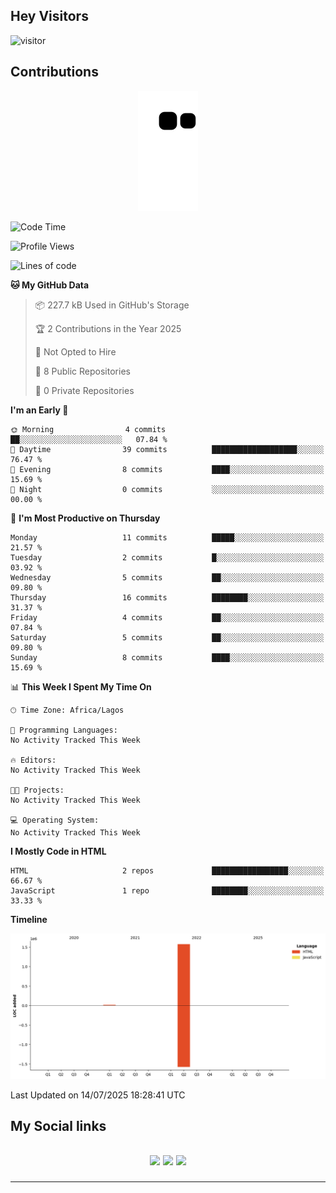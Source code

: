 ## Hey Visitors
![visitor](https://profile-counter.glitch.me/akum2/count.svg)

## Contributions
<p align="center">
  <img src="https://raw.githubusercontent.com/akum2/akum2/output/github-contribution-grid-snake.svg" />
</p>

<!--START_SECTION:waka-->
![Code Time](http://img.shields.io/badge/Code%20Time-34%20hrs%2022%20mins-blue)

![Profile Views](http://img.shields.io/badge/Profile%20Views-5-blue)

![Lines of code](https://img.shields.io/badge/From%20Hello%20World%20I%27ve%20Written-1.6%20million%20lines%20of%20code-blue)

**🐱 My GitHub Data** 

> 📦 227.7 kB Used in GitHub's Storage 
 > 
> 🏆 2 Contributions in the Year 2025
 > 
> 🚫 Not Opted to Hire
 > 
> 📜 8 Public Repositories 
 > 
> 🔑 0 Private Repositories 
 > 
**I'm an Early 🐤** 

```text
🌞 Morning                4 commits           ██░░░░░░░░░░░░░░░░░░░░░░░   07.84 % 
🌆 Daytime                39 commits          ███████████████████░░░░░░   76.47 % 
🌃 Evening                8 commits           ████░░░░░░░░░░░░░░░░░░░░░   15.69 % 
🌙 Night                  0 commits           ░░░░░░░░░░░░░░░░░░░░░░░░░   00.00 % 
```
📅 **I'm Most Productive on Thursday** 

```text
Monday                   11 commits          █████░░░░░░░░░░░░░░░░░░░░   21.57 % 
Tuesday                  2 commits           █░░░░░░░░░░░░░░░░░░░░░░░░   03.92 % 
Wednesday                5 commits           ██░░░░░░░░░░░░░░░░░░░░░░░   09.80 % 
Thursday                 16 commits          ████████░░░░░░░░░░░░░░░░░   31.37 % 
Friday                   4 commits           ██░░░░░░░░░░░░░░░░░░░░░░░   07.84 % 
Saturday                 5 commits           ██░░░░░░░░░░░░░░░░░░░░░░░   09.80 % 
Sunday                   8 commits           ████░░░░░░░░░░░░░░░░░░░░░   15.69 % 
```


📊 **This Week I Spent My Time On** 

```text
🕑︎ Time Zone: Africa/Lagos

💬 Programming Languages: 
No Activity Tracked This Week

🔥 Editors: 
No Activity Tracked This Week

🐱‍💻 Projects: 
No Activity Tracked This Week

💻 Operating System: 
No Activity Tracked This Week
```

**I Mostly Code in HTML** 

```text
HTML                     2 repos             █████████████████░░░░░░░░   66.67 % 
JavaScript               1 repo              ████████░░░░░░░░░░░░░░░░░   33.33 % 
```



**Timeline**

![Lines of Code chart](https://raw.githubusercontent.com/akum2/akum2/main/assets/bar_graph.png)


 Last Updated on 14/07/2025 18:28:41 UTC
<!--END_SECTION:waka-->

<h2>My Social links <h2>
<p align="center">
  <a href="https://twitter.com/Okobiona"><img src="https://img.shields.io/badge/twitter-%231DA1F2.svg?style=for-the-badge&logo=Twitter&logoColor=white"></a>
  <a href="https://www.linkedin.com/in/okobi-neris-akum-681bb4199"><img src="https://img.shields.io/badge/linkedin-%230077B5.svg?style=for-the-badge&logo=linkedin&logoColor=white"></a>
  <a href="https://instagram.com/Okobiona"><img src="https://img.shields.io/badge/instagram-%23E4405F.svg?style=for-the-badge&logo=Instagram&logoColor=white"></a>
</p>
<hr>
